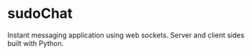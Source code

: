 # sudoChat
Instant messaging application using web sockets. Server and client sides built with Python.
